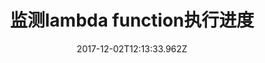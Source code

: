 ---
path: "/blog"
date: "2017-12-02T12:13:33.962Z"
title: "监测lambda function执行进度"
tags: 
    - "cloud"
draft: true 
---